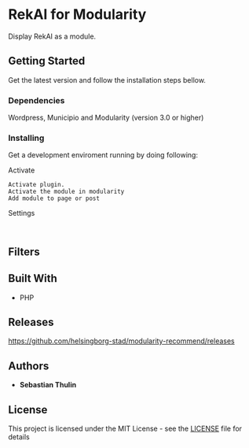 # RekAI for Modularity
Display RekAI as a module.

## Getting Started
Get the latest version and follow the installation steps bellow.

### Dependencies
Wordpress, Municipio and Modularity (version 3.0 or higher)

### Installing
Get a development enviroment running by doing following:

Activate

```
Activate plugin.
Activate the module in modularity
Add module to page or post
```

Settings

```


```
## Filters



## Built With

* PHP

## Releases

https://github.com/helsingborg-stad/modularity-recommend/releases

## Authors

* **Sebastian Thulin**

## License

This project is licensed under the MIT License - see the [LICENSE](LICENSE) file for details